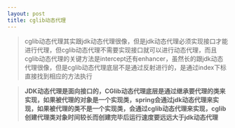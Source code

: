 ```yaml
---
layout: post
title: cglib动态代理
---
```


> cglib动态代理其实跟jdk动态代理很像，但是jdk动态代理必须实现接口才能进行代理，但cglib动态代理不需要实现接口就可以进行动态代理，而且cglib动态代理的关键方法是intercept还有enhancer，虽然长的跟jdk动态代理很像，但是cglib动态代理底层不是通过反射进行的，是通过index下标直接找到相应的方法执行

> **JDK动态代理是面向接口的，CGlib动态代理底层是通过继承要代理的类来实现，如果被代理的对象是一个实现类，spring会通过jdk动态代理来实现，如果被代理的类不是一个实现类，会通过cglib动态代理来实现，cglib创建代理类对象时间较长而创建完毕后运行速度要远远大于jdk动态代理**